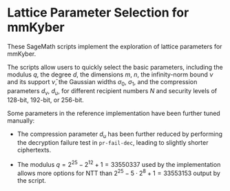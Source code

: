 # Lattice Parameter Selection for mmKyber

These SageMath scripts implement the exploration of lattice parameters for mmKyber.

The scripts allow users to quickly select the basic parameters, including the modulus $q$, the degree $d$, the dimensions $m$, $n$, the infinity-norm bound $\nu$ and its support $\bar{\nu}$, the Gaussian widths $\sigma_0$, $\sigma_1$, and the compression parameters $d_v$, $d_u$, for different recipient numbers $N$ and security levels of $128$-bit, $192$-bit, or $256$-bit.

Some parameters in the reference implementation have been further tuned manually:

* The compression parameter $d_u$ has been further reduced by performing the decryption failure test in `pr-fail-dec`, leading to slightly shorter ciphertexts.

* The modulus $q=2^{25}-2^{12}+1 = 33550337$ used by the implementation allows more options for NTT than $2^{25}-5 \cdot 2^{8}+1 = 33553153$ output by the script.

